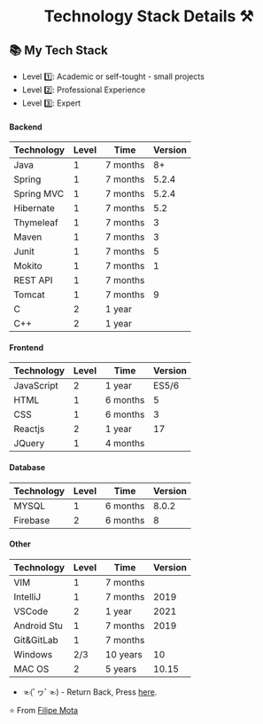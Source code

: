<p align="center">
  <h1 align="center">  Technology Stack Details ⚒</h1>
</p>

## 📚 My Tech Stack 

- Level  1️⃣: Academic or self-tought - small projects
- Level  2️⃣: Professional Experience
- Level  3️⃣: Expert

#### Backend

| Technology | Level | Time     | Version |
|------------|-------|----------|---------|
| Java       | 1     | 7 months | 8+      |
| Spring     | 1     | 7 months | 5.2.4   |
| Spring MVC | 1     | 7 months | 5.2.4   |
| Hibernate  | 1     | 7 months | 5.2     |
| Thymeleaf  | 1     | 7 months | 3       |
| Maven      | 1     | 7 months | 3       |
| Junit      | 1     | 7 months | 5       |
| Mokito     | 1     | 7 months | 1       |
| REST API   | 1     | 7 months |         |
| Tomcat     | 1     | 7 months | 9       | 
| C          | 2     | 1 year   |         |
| C++        | 2     | 1 year   |         |

#### Frontend

| Technology | Level | Time     | Version |
|------------|-------|----------|---------|
| JavaScript | 2     | 1 year   | ES5/6   |
| HTML       | 1     | 6 months | 5       |
| CSS        | 1     | 6 months | 3       |
| Reactjs    | 2     | 1 year   | 17      |
| JQuery     | 1     | 4 months |         |

#### Database

| Technology | Level | Time     | Version |
|------------|-------|----------|---------|
| MYSQL      | 1     | 6 months | 8.0.2   |
| Firebase   | 2     | 6 months | 8       |

#### Other

| Technology | Level | Time     | Version |
|------------|-------|----------|---------|
| VIM        | 1     | 7 months |         |
| IntelliJ   | 1     | 7 months |2019     |
| VSCode     | 2     | 1 year   |2021     |
| Android Stu| 1     | 7 months |2019     |
| Git&GitLab | 1     | 7 months |         |
| Windows    | 2/3   | 10 years |10       |
| MAC OS     | 2     | 5 years  |10.15    |

- ☜(ﾟヮﾟ☜) - Return Back, Press [here](https://github.com/Drete457 "here").

⭐️ From [Filipe Mota](https://github.com/Drete457)
